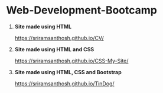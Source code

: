 # Web-Development-Bootcamp

1. **Site made using HTML**

	https://sriramsanthosh.github.io/CV/

2. **Site made using HTML and CSS**

	https://sriramsanthosh.github.io/CSS-My-Site/

3. **Site made using HTML, CSS and Bootstrap**

	https://sriramsanthosh.github.io/TinDog/
